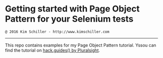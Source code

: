 # Getting started with Page Object Pattern for your Selenium tests
    @ 2016 Kim Schiller - http://www.kimschiller.com
------------------------------------------------------------------
This repo contains examples for my Page Object Pattern tutorial.
Yssou can find the tutorial on [hack.guides() by Pluralsight](http://tutorials.pluralsight.com/software-engineering-best-practices/getting-started-with-page-object-pattern-for-your-selenium-tests).

